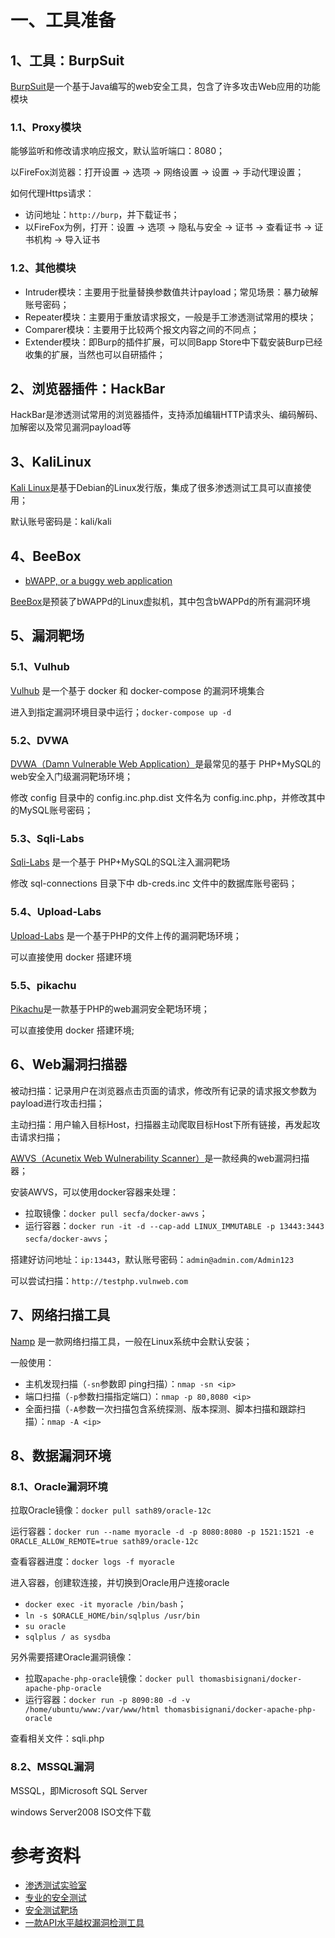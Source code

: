 # 一、工具准备

## 1、工具：BurpSuit

[BurpSuit](https://portswigger.net/)是一个基于Java编写的web安全工具，包含了许多攻击Web应用的功能模块

### 1.1、Proxy模块

能够监听和修改请求响应报文，默认监听端口：8080；

以FireFox浏览器：打开设置 -> 选项 -> 网络设置 -> 设置 -> 手动代理设置；

如何代理Https请求：
- 访问地址：`http://burp`，并下载证书；
- 以FireFox为例，打开：设置 -> 选项 -> 隐私与安全 -> 证书 -> 查看证书 -> 证书机构 -> 导入证书

### 1.2、其他模块

- Intruder模块：主要用于批量替换参数值共计payload；常见场景：暴力破解账号密码；
- Repeater模块：主要用于重放请求报文，一般是手工渗透测试常用的模块；
- Comparer模块：主要用于比较两个报文内容之间的不同点；
- Extender模块：即Burp的插件扩展，可以同Bapp Store中下载安装Burp已经收集的扩展，当然也可以自研插件；

## 2、浏览器插件：HackBar

HackBar是渗透测试常用的浏览器插件，支持添加编辑HTTP请求头、编码解码、加解密以及常见漏洞payload等

## 3、KaliLinux

[Kali Linux](https://www.kali.org/)是基于Debian的Linux发行版，集成了很多渗透测试工具可以直接使用；

默认账号密码是：kali/kali

## 4、BeeBox

- [bWAPP, or a buggy web application](http://itsecgames.com/)

[BeeBox](https://sourceforge.net/projects/bwapp/files/bee-box/)是预装了bWAPPd的Linux虚拟机，其中包含bWAPPd的所有漏洞环境


## 5、漏洞靶场

### 5.1、Vulhub

[Vulhub](https://vulhub.org/) 是一个基于 docker 和 docker-compose 的漏洞环境集合

进入到指定漏洞环境目录中运行；`docker-compose up -d`

### 5.2、DVWA

[DVWA（Damn Vulnerable Web Application）](https://github.com/digininja/DVWA)是最常见的基于 PHP+MySQL的web安全入门级漏洞靶场环境；

修改 config 目录中的 config.inc.php.dist 文件名为 config.inc.php，并修改其中的MySQL账号密码；

### 5.3、Sqli-Labs

[Sqli-Labs](https://github.com/Audi-1/sqli-labs) 是一个基于 PHP+MySQL的SQL注入漏洞靶场

修改 sql-connections 目录下中 db-creds.inc 文件中的数据库账号密码；

### 5.4、Upload-Labs

[Upload-Labs](https://github.com/c0ny1/upload-labs) 是一个基于PHP的文件上传的漏洞靶场环境；

可以直接使用 docker 搭建环境

### 5.5、pikachu

[Pikachu](https://github.com/zhuifengshaonianhanlu/pikachu)是一款基于PHP的web漏洞安全靶场环境；

可以直接使用 docker 搭建环境;

## 6、Web漏洞扫描器

被动扫描：记录用户在浏览器点击页面的请求，修改所有记录的请求报文参数为payload进行攻击扫描；

主动扫描：用户输入目标Host，扫描器主动爬取目标Host下所有链接，再发起攻击请求扫描；

[AWVS（Acunetix Web Wulnerability Scanner）](https://www.acunetix.com/)是一款经典的web漏洞扫描器；

安装AWVS，可以使用docker容器来处理：
- 拉取镜像：`docker pull secfa/docker-awvs`；
- 运行容器：`docker run -it -d --cap-add LINUX_IMMUTABLE -p 13443:3443 secfa/docker-awvs`；

搭建好访问地址：`ip:13443`，默认账号密码：`admin@admin.com/Admin123`

可以尝试扫描：`http://testphp.vulnweb.com`

## 7、网络扫描工具

[Namp](https://nmap.org/) 是一款网络扫描工具，一般在Linux系统中会默认安装；

一般使用：
- 主机发现扫描（`-sn`参数即 ping扫描）：`nmap -sn <ip>`
- 端口扫描（`-p`参数扫描指定端口）：`nmap -p 80,8080 <ip>`
- 全面扫描（`-A`参数一次扫描包含系统探测、版本探测、脚本扫描和跟踪扫描）：`nmap -A <ip>`

## 8、数据漏洞环境

### 8.1、Oracle漏洞环境

拉取Oracle镜像：`docker pull sath89/oracle-12c`

运行容器：`docker run --name myoracle -d -p 8080:8080 -p 1521:1521 -e ORACLE_ALLOW_REMOTE=true sath89/oracle-12c`

查看容器进度：`docker logs -f myoracle`

进入容器，创建软连接，并切换到Oracle用户连接oracle
- `docker exec -it myoracle /bin/bash`；
- `ln -s $ORACLE_HOME/bin/sqlplus /usr/bin`
- `su oracle`
- `sqlplus / as sysdba`

另外需要搭建Oracle漏洞镜像：
- 拉取`apache-php-oracle`镜像：`docker pull thomasbisignani/docker-apache-php-oracle`
- 运行容器：`docker run -p 8090:80 -d -v /home/ubuntu/www:/var/www/html thomasbisignani/docker-apache-php-oracle`

查看相关文件：sqli.php

### 8.2、MSSQL漏洞

MSSQL，即Microsoft SQL Server

windows Server2008 ISO文件下载


# 参考资料

- [渗透测试实验室](https://pentesterlab.com/)
- [专业的安全测试](https://portswigger.net/)
- [安全测试靶场](https://mituan.zone/)
- [一款API水平越权漏洞检测工具](https://github.com/y1nglamore/IDOR_detect_tool)
